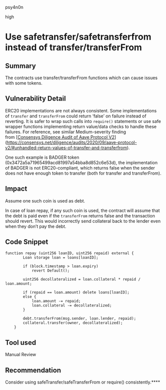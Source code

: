 psy4n0n

high

# Use safetransfer/safetransferfrom instead of transfer/transferFrom

## Summary

The contracts use transfer/transferFrom functions which can cause issues with some tokens.

## Vulnerability Detail

ERC20 implementations are not always consistent. Some implementations of `transfer` and `transferFrom` could return ‘false’ on failure instead of reverting. It is safer to wrap such calls into `require()` statements or use safe wrapper functions implementing return value/data checks to handle these failures. For reference, see similar Medium-severity finding from [[Consensys Diligence Audit of Aave Protocol V2](https://consensys.net/diligence/audits/2020/09/aave-protocol-v2/#unhandled-return-values-of-transfer-and-transferfrom)](https://consensys.net/diligence/audits/2020/09/aave-protocol-v2/#unhandled-return-values-of-transfer-and-transferfrom).

One such example is BADGER token (0x3472a5a71965499acd81997a54bba8d852c6e53d), the implementation of BADGER is not ERC20-compliant, which returns false when the sender does not have enough token to transfer (both for transfer and transferFrom).

## Impact

Assume one such coin is used as debt. 

In case of loan repay, if any such coin is used, the contract will assume that the debt is paid even if the `transferFrom` returns false and the transaction should revert. This would incorrectly send collateral back to the lender even when they don’t pay the debt.

## Code Snippet

```solidity
function repay (uint256 loanID, uint256 repaid) external {
        Loan storage loan = loans[loanID];

        if (block.timestamp > loan.expiry) 
            revert Default();
        
        uint256 decollateralized = loan.collateral * repaid / loan.amount;

        if (repaid == loan.amount) delete loans[loanID];
        else {
            loan.amount -= repaid;
            loan.collateral -= decollateralized;
        }

        debt.transferFrom(msg.sender, loan.lender, repaid);
        collateral.transfer(owner, decollateralized);
    }
```

## Tool used

Manual Review

## Recommendation

Consider using safeTransfer/safeTransferFrom or require() consistently.****
